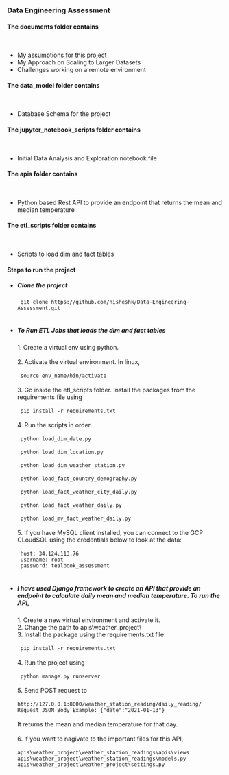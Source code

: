 <h3> Data Engineering Assessment </h3>
<h4> The documents folder contains </h4><br/>
<ul>
<li>My assumptions for this project </li>
<li>My Approach on Scaling to Larger Datasets</li>
<li>Challenges working on a remote environment </li>
</ul>
<h4> The data_model folder contains </h4><br/>
<ul>
<li>Database Schema for the project </li>
</ul>
<h4> The jupyter_notebook_scripts folder contains </h4><br/>
<ul>
<li>Initial Data Analysis and Exploration notebook file </li>
</ul>
<h4> The apis folder contains </h4><br/>
<ul>
<li>Python based Rest API to provide an endpoint that returns the mean and median temperature </li>
</ul>
<h4> The etl_scripts folder contains </h4><br/>
<ul>
<li>Scripts to load dim and fact tables </li>
</ul>

<h4> Steps to run the project </h4>

<ul>
  <li>  <h5>Clone the project </li>
    <code> git clone https://github.com/nisheshk/Data-Engineering-Assessment.git </code> <br/> <br/>
  <li> <h5> To Run ETL Jobs that loads the dim and fact tables  </h5> </li>
    1. Create a virtual env using python. <br/><br/>
    2. Activate the virtual environment. In linux, <br/><br/>
      <code> source env_name/bin/activate </code><br/><br/>
    3. Go inside the etl_scripts folder. Install the packages from the requirements file using <br/><br/>
<code> pip install -r requirements.txt </code><br/><br/>
4. Run the scripts in order. <br/><br/>
<code> python load_dim_date.py  </code><br/><br/>
<code> python load_dim_location.py  </code><br/><br/>
<code> python load_dim_weather_station.py  </code><br/><br/>
<code> python load_fact_country_demography.py  </code><br/><br/>
<code> python load_fact_weather_city_daily.py  </code><br/><br/>
<code> python load_fact_weather_daily.py  </code><br/><br/>
<code> python load_mv_fact_weather_daily.py  </code><br/><br/>
5. If you have MySQL client installed, you can connect to the GCP CLoudSQL using the credentials below to look at the data:<br/><br/>
<code> host: 34.124.113.76  </code><br/>
<code> username: root  </code><br/>
<code> password: tealbook_assessment </code><br/><br/>
<li> <h5> I have used Django framework to create an API that provide an endpoint to calculate daily mean and median temperature. To run the API,   </h5> </li>
1. Create a new virtual environment and activate it.<br/>
2. Change the path to apis\weather_project\<br/>
3. Install the package using the requirements.txt file<br/><br/>
<code> pip install -r requirements.txt </code><br/><br/>
4. Run the project using<br/><br/>
<code> python manage.py runserver </code><br/><br/>
5. Send POST request to <br/><br/>
<code>http://127.0.0.1:8000/weather_station_reading/daily_reading/</code><br/>
<code>Request JSON Body Example: {"date":"2021-01-13"}</code><br/><br/>
It returns the mean and median temperature for that day.<br/><br/>
6. if you want to nagivate to the important files for this  API, <br/><br/>
<code>apis\weather_project\weather_station_readings\apis\views</code><br/>
<code>apis\weather_project\weather_station_readings\models.py</code><br/>
<code>apis\weather_project\weather_project\settings.py</code><br/>
<br/>

